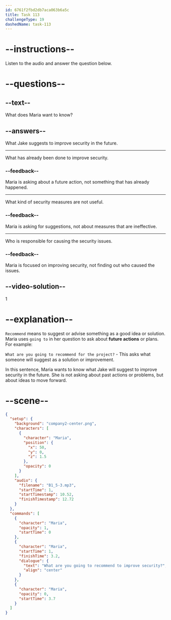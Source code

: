 ```yaml
---
id: 6761f2fbd2db7aca063b6a5c
title: Task 113
challengeType: 19
dashedName: task-113
---
```

<!-- (audio) Maria: What are you going to recommend to improve security? -->

# --instructions--

Listen to the audio and answer the question below.

# --questions--

## --text--

What does Maria want to know?

## --answers--

What Jake suggests to improve security in the future.

---

What has already been done to improve security.

### --feedback--

Maria is asking about a future action, not something that has already happened.

---

What kind of security measures are not useful.

### --feedback--

Maria is asking for suggestions, not about measures that are ineffective.

---

Who is responsible for causing the security issues.

### --feedback--

Maria is focused on improving security, not finding out who caused the issues.

## --video-solution--

1

# --explanation--

`Recommend` means to suggest or advise something as a good idea or solution. Maria uses `going to` in her question to ask about **future actions** or plans. For example:  

`What are you going to recommend for the project?` - This asks what someone will suggest as a solution or improvement.  

In this sentence, Maria wants to know what Jake will suggest to improve security in the future. She is not asking about past actions or problems, but about ideas to move forward.

# --scene--

```json
{
  "setup": {
    "background": "company2-center.png",
    "characters": [
      {
        "character": "Maria",
        "position": {
          "x": 50,
          "y": 0,
          "z": 1.5
        },
        "opacity": 0
      }
    ],
    "audio": {
      "filename": "B1_5-3.mp3",
      "startTime": 1,
      "startTimestamp": 10.52,
      "finishTimestamp": 12.72
    }
  },
  "commands": [
    {
      "character": "Maria",
      "opacity": 1,
      "startTime": 0
    },
    {
      "character": "Maria",
      "startTime": 1,
      "finishTime": 3.2,
      "dialogue": {
        "text": "What are you going to recommend to improve security?",
        "align": "center"
      }
    },
    {
      "character": "Maria",
      "opacity": 0,
      "startTime": 3.7
    }
  ]
}
```
